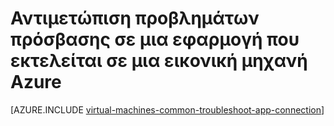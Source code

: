 <properties
    pageTitle="Αντιμετώπιση προβλημάτων εφαρμογής access σε μια Εικονική Windows | Microsoft Azure"
    description="Εάν δεν μπορείτε να αποκτήσετε πρόσβαση σε μια εφαρμογή που εκτελείται σε μια εικονική μηχανή Azure, ακολουθήστε τα παρακάτω βήματα για την απομόνωση την προέλευση του προβλήματος."
    services="virtual-machines-windows"
    documentationCenter=""
    authors="iainfoulds"
    manager="timlt"
    editor=""
    tags="top-support-issue,azure-service-management,azure-resource-manager"/>

<tags
    ms.service="virtual-machines-windows"
    ms.workload="infrastructure-services"
    ms.tgt_pltfrm="vm-windows"
    ms.devlang="na"
    ms.topic="support-article"
    ms.date="09/27/2016"
    ms.author="iainfou"/>

# <a name="troubleshoot-access-to-an-application-running-on-an-azure-virtual-machine"></a>Αντιμετώπιση προβλημάτων πρόσβασης σε μια εφαρμογή που εκτελείται σε μια εικονική μηχανή Azure

[AZURE.INCLUDE [virtual-machines-common-troubleshoot-app-connection](../../includes/virtual-machines-common-troubleshoot-app-connection.md)]
